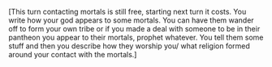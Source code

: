 [This turn contacting mortals is still free, starting next turn it costs. You write how your god appears to some mortals. You can have them wander off to form your own tribe or if you made a deal with someone to be in their pantheon you appear to their mortals, prophet whatever. You tell them some stuff and then you describe how they worship you/ what religion formed around your contact with the mortals.]